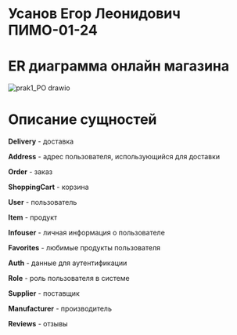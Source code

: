 # Усанов Егор Леонидович ПИМО-01-24
# ER диаграмма онлайн магазина
![prak1_PO drawio](https://github.com/user-attachments/assets/4c007ed9-816a-4b74-9184-47a7d84122af)
# Описание сущностей
**Delivery** - доставка

**Address** - адрес пользователя, использующийся для доставки

**Order** - заказ

**ShoppingCart** - корзина

**User** - пользователь

**Item** - продукт

**Infouser** - личная информация о пользователе

**Favorites** - любимые продукты пользователя

**Auth** - данные для аутентификации 

**Role** - роль пользователя в системе

**Supplier** - поставщик

**Manufacturer** - производитель

**Reviews** - отзывы
